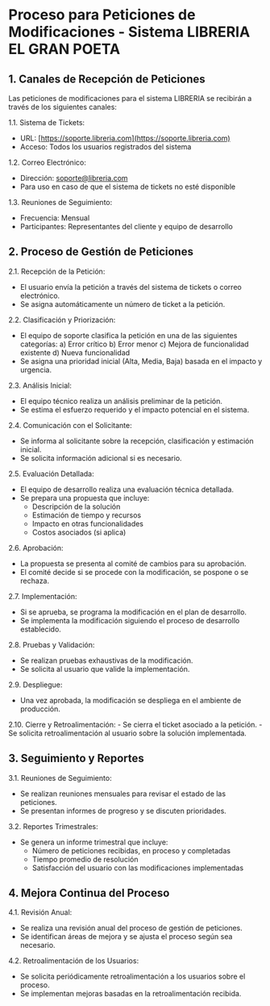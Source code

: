 # Proceso para Peticiones de Modificaciones - Sistema LIBRERIA EL GRAN POETA

## 1. Canales de Recepción de Peticiones

Las peticiones de modificaciones para el sistema LIBRERIA se recibirán a través de los siguientes canales:

1.1. Sistema de Tickets:
   - URL: [https://soporte.libreria.com](https://soporte.libreria.com)
   - Acceso: Todos los usuarios registrados del sistema

1.2. Correo Electrónico:
   - Dirección: soporte@libreria.com
   - Para uso en caso de que el sistema de tickets no esté disponible

1.3. Reuniones de Seguimiento:
   - Frecuencia: Mensual
   - Participantes: Representantes del cliente y equipo de desarrollo

## 2. Proceso de Gestión de Peticiones

2.1. Recepción de la Petición:
   - El usuario envía la petición a través del sistema de tickets o correo electrónico.
   - Se asigna automáticamente un número de ticket a la petición.

2.2. Clasificación y Priorización:
   - El equipo de soporte clasifica la petición en una de las siguientes categorías:
     a) Error crítico
     b) Error menor
     c) Mejora de funcionalidad existente
     d) Nueva funcionalidad
   - Se asigna una prioridad inicial (Alta, Media, Baja) basada en el impacto y urgencia.

2.3. Análisis Inicial:
   - El equipo técnico realiza un análisis preliminar de la petición.
   - Se estima el esfuerzo requerido y el impacto potencial en el sistema.

2.4. Comunicación con el Solicitante:
   - Se informa al solicitante sobre la recepción, clasificación y estimación inicial.
   - Se solicita información adicional si es necesario.

2.5. Evaluación Detallada:
   - El equipo de desarrollo realiza una evaluación técnica detallada.
   - Se prepara una propuesta que incluye:
     - Descripción de la solución
     - Estimación de tiempo y recursos
     - Impacto en otras funcionalidades
     - Costos asociados (si aplica)

2.6. Aprobación:
   - La propuesta se presenta al comité de cambios para su aprobación.
   - El comité decide si se procede con la modificación, se pospone o se rechaza.

2.7. Implementación:
   - Si se aprueba, se programa la modificación en el plan de desarrollo.
   - Se implementa la modificación siguiendo el proceso de desarrollo establecido.

2.8. Pruebas y Validación:
   - Se realizan pruebas exhaustivas de la modificación.
   - Se solicita al usuario que valide la implementación.

2.9. Despliegue:
   - Una vez aprobada, la modificación se despliega en el ambiente de producción.

2.10. Cierre y Retroalimentación:
    - Se cierra el ticket asociado a la petición.
    - Se solicita retroalimentación al usuario sobre la solución implementada.

## 3. Seguimiento y Reportes

3.1. Reuniones de Seguimiento:
   - Se realizan reuniones mensuales para revisar el estado de las peticiones.
   - Se presentan informes de progreso y se discuten prioridades.

3.2. Reportes Trimestrales:
   - Se genera un informe trimestral que incluye:
     - Número de peticiones recibidas, en proceso y completadas
     - Tiempo promedio de resolución
     - Satisfacción del usuario con las modificaciones implementadas

## 4. Mejora Continua del Proceso

4.1. Revisión Anual:
   - Se realiza una revisión anual del proceso de gestión de peticiones.
   - Se identifican áreas de mejora y se ajusta el proceso según sea necesario.

4.2. Retroalimentación de los Usuarios:
   - Se solicita periódicamente retroalimentación a los usuarios sobre el proceso.
   - Se implementan mejoras basadas en la retroalimentación recibida.